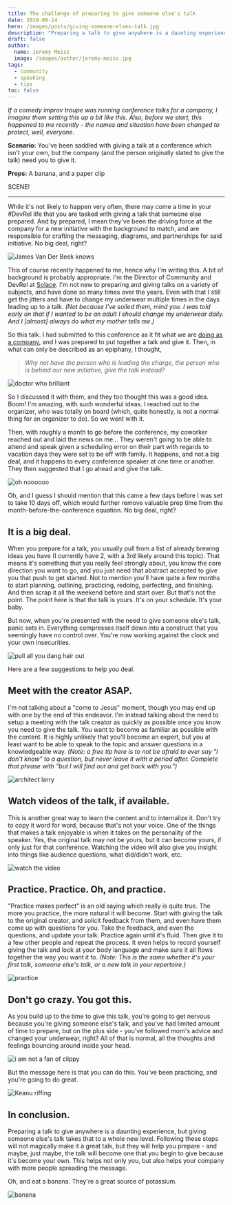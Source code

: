 ```yaml
---
title: The challenge of preparing to give someone else's talk
date: 2019-08-14
hero: /images/posts/giving-someone-elses-talk.jpg
description: "Preparing a talk to give anywhere is a daunting experience, but giving someone else's talk takes that to a whole new level. Following these steps will not magically make it a great talk, but they will help you prepare - and maybe, just maybe, the talk will become one that you begin to give because it's become your own. "
draft: false
author:
  name: Jeremy Meiss
  image: /images/author/jeremy-meiss.jpg
tags:
  - community
  - speaking
  - tips
toc: false
---
```


_If a comedy improv troupe was running conference talks for a company, I imagine them setting this up a bit like this. Also, before we start, this happened to me recently - the names and situation have been changed to protect, well, everyone._

**Scenario:** You've been saddled with giving a talk at a conference which isn't your own, but the company (and the person originally slated to give the talk) need you to give it.

**Props:** A banana, and a paper clip

SCENE!

---

While it's not likely to happen very often, there may come a time in your #DevRel life that you are tasked with giving a talk that someone else prepared. And by prepared, I mean they've been the driving force at the company for a new initiative with the background to match, and are responsible for crafting the messaging, diagrams, and partnerships for said initiative. No big deal, right?

![James Van Der Beek knows](https://media.giphy.com/media/v1.Y2lkPTc5MGI3NjExbndrYTE0NTIyMnN3ODZrdDBvd3p1OHM3Y3RjOGJzdGJpMndhbWNpZCZlcD12MV9pbnRlcm5hbF9naWZfYnlfaWQmY3Q9Zw/3oz8xUK8V7suY7W9SE/giphy.gif)

This of course recently happened to me, hence why I'm writing this. A bit of background is probably appropriate. I'm the Director of Community and DevRel at [Solace](https://solace.com). I'm not new to preparing and giving talks on a variety of subjects, and have done so many times over the years. Even with that I still get the jitters and have to change my underwear multiple times in the days leading up to a talk. _(Not because I've soiled them, mind you. I was told early on that if I wanted to be an adult I should change my underwear daily. And I [almost] always do what my mother tells me.)_

So this talk. I had submitted to this conference as it fit what we are [doing as a company](https://solace.dev), and I was prepared to put together a talk and give it. Then, in what can only be described as an epiphany, I thought,

>_Why not have the person who is leading the charge, the person who is behind our new initiative, give the talk instead?_

![doctor who brilliant](https://media.giphy.com/media/v1.Y2lkPTc5MGI3NjExbjBybTJiZTU1MTJhbTVtNzlrZWxmd2E4ZzNpZnprYTVwMGFucWI1MSZlcD12MV9pbnRlcm5hbF9naWZfYnlfaWQmY3Q9Zw/vEDa5Kfu2kzuC85sue/giphy.gif)

So I discussed it with them, and they too thought this was a good idea. Boom! I'm amazing, with such wonderful ideas. I reached out to the organizer, who was totally on board (which, quite honestly, is not a normal thing for an organizer to do). So we went with it.

Then, with roughly a month to go before the conference, my coworker reached out and laid the news on me... They weren't going to be able to attend and speak given a scheduling error on their part with regards to vacation days they were set to be off with family. It happens, and not a big deal, and it happens to every conference speaker at one time or another. They then suggested that I go ahead and give the talk.

![oh noooooo](https://media.giphy.com/media/v1.Y2lkPTc5MGI3NjExdXprbnNmemI5aG45NTR0cjU2MzBkcWlzaG90ZWRlYms4N2ptN3Z5eiZlcD12MV9pbnRlcm5hbF9naWZfYnlfaWQmY3Q9Zw/sNUEAAvCTn0IqygehP/giphy.gif)

Oh, and I guess I should mention that this came a few days before I was set to take 10 days off, which would further remove valuable prep time from the month-before-the-conference equation. No big deal, right?

## It is a big deal.
When you prepare for a talk, you usually pull from a list of already brewing ideas you have (I currently have 2, with a 3rd likely around this topic). That means it's something that you really feel strongly about, you know the core direction you want to go, and you just need that abstract accepted to give you that push to get started. Not to mention you'll have quite a few months to start planning, outlining, practicing, redoing, perfecting, and finishing. And then scrap it all the weekend before and start over. But that's not the point. The point here is that the talk is yours. It's on your schedule. It's your baby.

But now, when you're presented with the need to give someone else's talk, panic sets in. Everything compresses itself down into a construct that you seemingly have no control over. You're now working against the clock and your own insecurities.

![pull all you dang hair out](https://i.giphy.com/media/v1.Y2lkPTc5MGI3NjExY2NzejBwZ2R5amY3dDV3bDkwM3RyeHF6bnp5eDNtaDN3YXYxYXFseCZlcD12MV9pbnRlcm5hbF9naWZfYnlfaWQmY3Q9Zw/11daZqJWhUZucE/giphy.gif)

Here are a few suggestions to help you deal.

## Meet with the creator ASAP.
I'm not talking about a "come to Jesus" moment, though you may end up with one by the end of this endeavor. I'm instead talking about the need to setup a meeting with the talk creator as quickly as possible once you know you need to give the talk. You want to become as familiar as possible with the content. It is highly unlikely that you'll become an expert, but you at least want to be able to speak to the topic and answer questions in a knowledgeable way. _(Note: a free tip here is to not be afraid to ever say "I don't know" to a question, but never leave it with a period after. Complete that phrase with "but I will find out and get back with you.")_

![architect larry](https://media.giphy.com/media/v1.Y2lkPTc5MGI3NjExbWhycWtsZ2xxZWxkZGNqcHVtamgwd3prbHljbzVoYWQ2YTIxdWY3bCZlcD12MV9pbnRlcm5hbF9naWZfYnlfaWQmY3Q9Zw/mTxnhJyiVYTUA/giphy.gif)

## Watch videos of the talk, if available.
This is another great way to learn the content and to internalize it. Don't try to copy it word for word, because that's not your voice. One of the things that makes a talk enjoyable is when it takes on the personality of the speaker. Yes, the original talk may not be yours, but it can become yours, if only just for that conference. Watching the video will also give you insight into things like audience questions, what did/didn't work, etc.

![watch the video](https://media.giphy.com/media/v1.Y2lkPTc5MGI3NjExOWRkb3J5eW5xaGJscXgzc3g3cGQwc3Q1YzY2d284emZjNTB1NW92dSZlcD12MV9pbnRlcm5hbF9naWZfYnlfaWQmY3Q9Zw/Sb7WSbjHFNIL6/giphy.gif)

## Practice. Practice. Oh, and practice.
"Practice makes perfect" is an old saying which really is quite true. The more you practice, the more natural it will become. Start with giving the talk to the original creator, and solicit feedback from them, and even have them come up with questions for you. Take the feedback, and even the questions, and update your talk. Practice again until it's fluid. Then give it to a few other people and repeat the process. It even helps to record yourself giving the talk and look at your body language and make sure it all flows together the way you want it to. _(Note: This is the same whether it's your first talk, someone else's talk, or a new talk in your repertoire.)_

![practice](https://media.giphy.com/media/v1.Y2lkPTc5MGI3NjExaXMya3QyemRzbDIwMzgyYWdiODRudmRnaHUyaWRkc2p6b3o0dTVnNSZlcD12MV9pbnRlcm5hbF9naWZfYnlfaWQmY3Q9Zw/l0HlzD5PQGJYZ0Szu/giphy.gif)

## Don't go crazy. You got this.
As you build up to the time to give this talk, you're going to get nervous because you're giving someone else's talk, and you've had limited amount of time to prepare, but on the plus side - you've followed mom's advice and changed your underwear, right? All of that is normal, all the thoughts and feelings bouncing around inside your head.

![i am not a fan of clippy](https://i.giphy.com/media/v1.Y2lkPTc5MGI3NjExZTV0MnVjcDM3YnlsM3ZsODdxdGZyNjJkcTQzanY3emVrbHhsb2djZSZlcD12MV9pbnRlcm5hbF9naWZfYnlfaWQmY3Q9Zw/13V60VgE2ED7oc/giphy.gif)

But the message here is that you can do this. You've been practicing, and you're going to do great.

![Keanu riffing](https://media.giphy.com/media/v1.Y2lkPTc5MGI3NjExa3NrcDMyOWRkcjYzN2Rtejdnc2diaGk5dWRhZ29kdGZvZWN3cXB6YyZlcD12MV9pbnRlcm5hbF9naWZfYnlfaWQmY3Q9Zw/U6Fxnc2jTlBh2GKCTU/giphy.gif)

## In conclusion.
Preparing a talk to give anywhere is a daunting experience, but giving someone else's talk takes that to a whole new level. Following these steps will not magically make it a great talk, but they will help you prepare - and maybe, just maybe, the talk will become one that you begin to give because it's become your own. This helps not only you, but also helps your company with more people spreading the message.

Oh, and eat a banana. They're a great source of potassium.

![banana](https://media.giphy.com/media/v1.Y2lkPTc5MGI3NjExZ2hpZ2h0cmxwdTUxaXl2aGF3YjAzeGNudnkxbnRiYThrazI3YmZlayZlcD12MV9pbnRlcm5hbF9naWZfYnlfaWQmY3Q9Zw/yetLVHTjKzMDOjWivT/giphy.gif)

